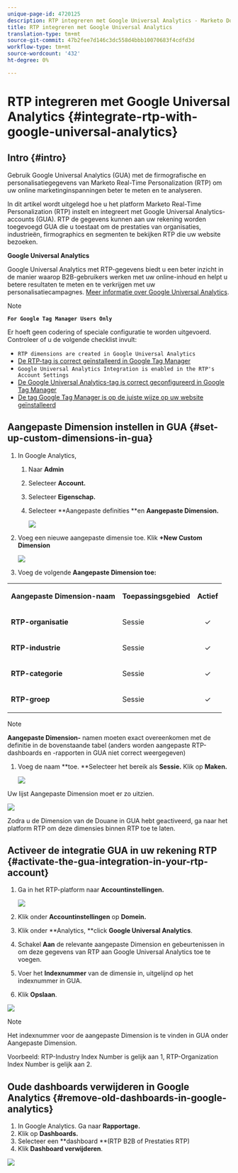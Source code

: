 ```yaml
---
unique-page-id: 4720125
description: RTP integreren met Google Universal Analytics - Marketo Docs - Productdocumentatie
title: RTP integreren met Google Universal Analytics
translation-type: tm+mt
source-git-commit: 47b2fee7d146c3dc558d4bbb10070683f4cdfd3d
workflow-type: tm+mt
source-wordcount: '432'
ht-degree: 0%

---
```



# RTP integreren met Google Universal Analytics {#integrate-rtp-with-google-universal-analytics}

## Intro {#intro}

Gebruik Google Universal Analytics (GUA) met de firmografische en personalisatiegegevens van Marketo Real-Time Personalization (RTP) om uw online marketinginspanningen beter te meten en te analyseren.

In dit artikel wordt uitgelegd hoe u het platform Marketo Real-Time Personalization (RTP) instelt en integreert met Google Universal Analytics-accounts (GUA). RTP de gegevens kunnen aan uw rekening worden toegevoegd GUA die u toestaat om de prestaties van organisaties, industrieën, firmographics en segmenten te bekijken RTP die uw website bezoeken.

**Google Universal Analytics**

Google Universal Analytics met RTP-gegevens biedt u een beter inzicht in de manier waarop B2B-gebruikers werken met uw online-inhoud en helpt u betere resultaten te meten en te verkrijgen met uw personalisatiecampagnes. [Meer informatie over Google Universal Analytics](https://support.google.com/analytics/answer/2790010/?hl=en&amp;authuser=1).

>[!NOTE]
>
>**`For Google Tag Manager Users Only`**
>
>Er hoeft geen codering of speciale configuratie te worden uitgevoerd. Controleer of u de volgende checklist invult:
>
>* `RTP dimensions are created in Google Universal Analytics`
>* [De RTP-tag is correct geïnstalleerd in Google Tag Manager](https://docs.marketo.com/display/public/DOCS/Implementing+RTP+using+Google+Tag+Manager)
>* `Google Universal Analytics Integration is enabled in the RTP's Account Settings`
>* [De Google Universal Analytics-tag is correct geconfigureerd in Google Tag Manager](https://support.google.com/tagmanager/answer/6107124?hl=en)
>* [De tag Google Tag Manager is op de juiste wijze op uw website geïnstalleerd](https://developers.google.com/tag-manager/quickstart)

>



## Aangepaste Dimension instellen in GUA {#set-up-custom-dimensions-in-gua}

1. In Google Analytics,

   1. Naar **Admin**
   1. Selecteer **Account.**
   1. Selecteer **Eigenschap.**
   1. Selecteer **Aangepaste definities **en **Aangepaste Dimension.**

      ![](assets/image2014-11-29-11-3a2-3a32.png)

1. Voeg een nieuwe aangepaste dimensie toe. Klik **+New Custom Dimension**

   ![](assets/image2014-11-29-11-3a8-3a16.png)

1. Voeg de volgende **Aangepaste Dimension toe:**

<table> 
 <tbody> 
  <tr> 
   <td><p><strong>Aangepaste Dimension-naam</strong></p></td> 
   <td><p><strong>Toepassingsgebied</strong></p></td> 
   <td><p><strong>Actief</strong></p></td> 
  </tr> 
  <tr> 
   <td><p><strong>RTP-organisatie</strong></p></td> 
   <td><p>Sessie</p></td> 
   <td><p align="center">✓</p></td> 
  </tr> 
  <tr> 
   <td><p><strong>RTP-industrie</strong></p></td> 
   <td><p>Sessie</p></td> 
   <td><p align="center">✓</p></td> 
  </tr> 
  <tr> 
   <td><p><strong>RTP-categorie</strong></p></td> 
   <td><p>Sessie</p></td> 
   <td><p align="center">✓</p></td> 
  </tr> 
  <tr> 
   <td><p><strong>RTP-groep</strong></p></td> 
   <td><p>Sessie</p></td> 
   <td><p align="center">✓</p></td> 
  </tr> 
 </tbody> 
</table>

>[!NOTE]
>
>**Aangepaste Dimension-** namen moeten exact overeenkomen met de definitie in de bovenstaande tabel (anders worden aangepaste RTP-dashboards en -rapporten in GUA niet correct weergegeven)

1. Voeg de naam **toe. **Selecteer het bereik als **Sessie.** Klik op  **Maken.**

   ![](assets/image2014-11-29-11-3a12-3a51.png)

Uw lijst Aangepaste Dimension moet er zo uitzien.

![](assets/image2014-11-29-11-36-50-version-2.png)

Zodra u de Dimension van de Douane in GUA hebt geactiveerd, ga naar het platform RTP om deze dimensies binnen RTP toe te laten.

## Activeer de integratie GUA in uw rekening RTP {#activate-the-gua-integration-in-your-rtp-account}

1. Ga in het RTP-platform naar **Accountinstellingen.**

   ![](assets/image2014-11-29-11-3a27-3a7.png)

1. Klik onder **Accountinstellingen** op **Domein.**
1. Klik onder **Analytics, **click **Google Universal Analytics**.
1. Schakel **Aan** de relevante aangepaste Dimension en gebeurtenissen in om deze gegevens van RTP aan Google Universal Analytics toe te voegen.
1. Voer het **Indexnummer** van de dimensie in, uitgelijnd op het indexnummer in GUA.
1. Klik **Opslaan**.

![](assets/image2014-11-29-11-31-23-version-2.png)

>[!NOTE]
>
>Het indexnummer voor de aangepaste Dimension is te vinden in GUA onder Aangepaste Dimension.
>
>Voorbeeld: RTP-Industry Index Number is gelijk aan 1, RTP-Organization Index Number is gelijk aan 2.

## Oude dashboards verwijderen in Google Analytics {#remove-old-dashboards-in-google-analytics}

1. In Google Analytics. Ga naar **Rapportage.**
1. Klik op **Dashboards.**
1. Selecteer een **dashboard **(RTP B2B of Prestaties RTP)
1. Klik **Dashboard verwijderen**.

![](assets/image2014-11-29-11-3a42-3a55.png)

